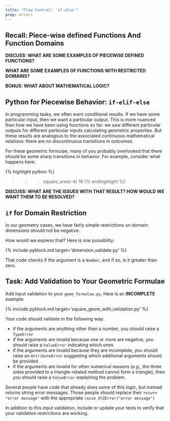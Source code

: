 ```yaml
---
title: "Flow Control: `if-else`"
prep: errors
---
```


## Recall: Piece-wise defined Functions And Function Domains

**DISCUSS: WHAT ARE SOME EXAMPLES OF PIECEWISE DEFINED FUNCTIONS?**

**WHAT ARE SOME EXAMPLES OF FUNCTIONS WITH RESTRICTED DOMAINS?**

**BONUS: WHAT ABOUT MATHEMATICAL LOGIC?**

## Python for Piecewise Behavior: `if-elif-else`

In programming tasks, we often want conditional results.  If we have some
particular input, then we want a particular output.  This is more nuanced than
how we have been using functions so far: we saw different particular outputs for
different particular inputs calculating geometric properties.  But these results
are analogous to the associated continuous mathematical relations: there are no
discontinuous transitions in outcomes.

For these geometric formulae, many of you probably overlooked that there *should*
be some sharp transitions in behavior.  For example, consider what happens here:

{% highlight python %}
>>> square_area(-4)
16
{% endhighlight %}

**DISCUSS: WHAT ARE THE ISSUES WITH THAT RESULT? HOW WOULD WE WANT THEM TO BE RESOLVED?**

## `if` for Domain Restriction

In our geometry cases, we have fairly simple restrictions on domain: dimensions should
not be negative.

How would we express that?  Here is one possibility:

{% include pyblock.md target='dimension_validate.py' %}

That code checks if the argument is a `Number`, and if so, is it greater than zero.

## Task: Add Validation to Your Geometric Formulae

Add input validation to your `geom_formulae.py`.  Here is an **INCOMPLETE** example:

{% include pyblock.md target='square_geom_with_validation.py' %}

Your code should validate in the following way:

 - if the arguments are anything other than a number, you should raise a `TypeError`
 - if the arguments are invalid because one or more are negative, you should raise a `ValueError`
 indicating which ones
 - if the arguments are invalid because they are incomplete, you should raise an `AttributeError`
 suggesting which additional arguments should be provided
 - if the arguments are invalid for other numerical reasons (*e.g.*, the three sides provided
 to a triangle-related method cannot form a triangle), then you should raise a `ValueError`
 explaining the problem.

Several people have code that already does some of this logic, but instead returns string
error messages.  Those people should replace their `return "error message"` with
the appropriate `raise XYZError("error message")`

In addition to this input validation, include or update your tests to verify that
your validation restrictions are working.
